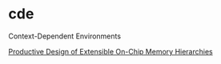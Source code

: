 # cde

Context-Dependent Environments

[Productive Design of Extensible On-Chip Memory Hierarchies](http://www.eecs.berkeley.edu/Pubs/TechRpts/2016/EECS-2016-89.html)
